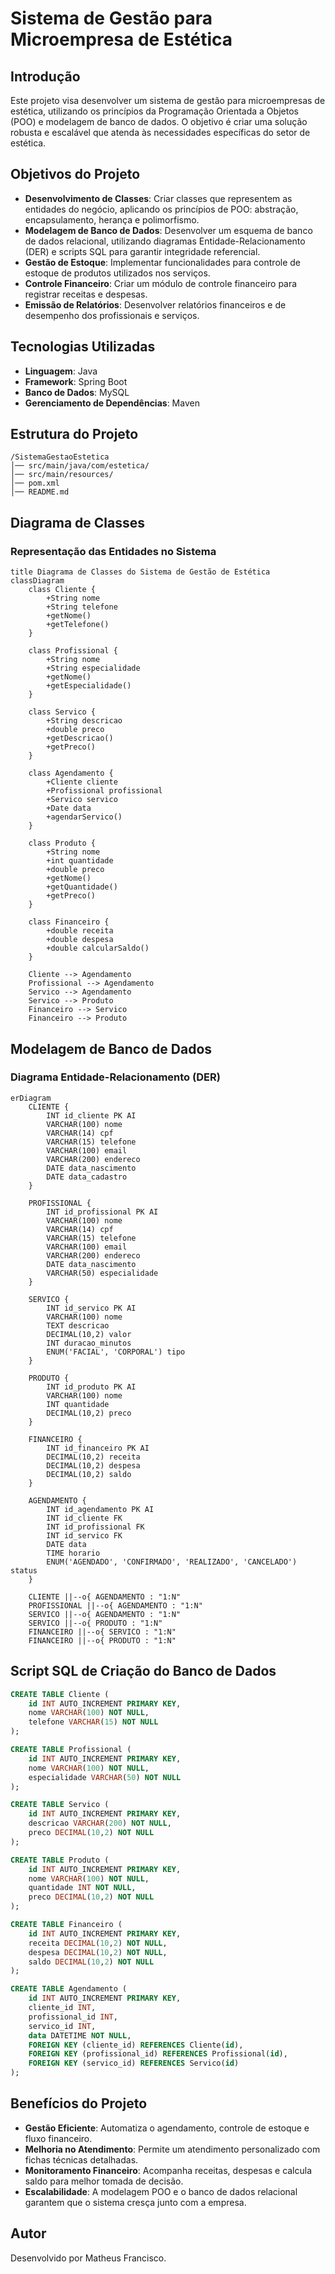 # Sistema de Gestão para Microempresa de Estética

## Introdução

Este projeto visa desenvolver um sistema de gestão para microempresas de estética, utilizando os princípios da Programação Orientada a Objetos (POO) e modelagem de banco de dados. O objetivo é criar uma solução robusta e escalável que atenda às necessidades específicas do setor de estética.

## Objetivos do Projeto

- **Desenvolvimento de Classes**: Criar classes que representem as entidades do negócio, aplicando os princípios de POO: abstração, encapsulamento, herança e polimorfismo.
- **Modelagem de Banco de Dados**: Desenvolver um esquema de banco de dados relacional, utilizando diagramas Entidade-Relacionamento (DER) e scripts SQL para garantir integridade referencial.
- **Gestão de Estoque**: Implementar funcionalidades para controle de estoque de produtos utilizados nos serviços.
- **Controle Financeiro**: Criar um módulo de controle financeiro para registrar receitas e despesas.
- **Emissão de Relatórios**: Desenvolver relatórios financeiros e de desempenho dos profissionais e serviços.

## Tecnologias Utilizadas

- **Linguagem**: Java
- **Framework**: Spring Boot
- **Banco de Dados**: MySQL
- **Gerenciamento de Dependências**: Maven

## Estrutura do Projeto

```
/SistemaGestaoEstetica
│── src/main/java/com/estetica/
│── src/main/resources/
│── pom.xml
│── README.md
```

## Diagrama de Classes

### Representação das Entidades no Sistema

```erDiagram
title Diagrama de Classes do Sistema de Gestão de Estética
classDiagram
    class Cliente {
        +String nome
        +String telefone
        +getNome()
        +getTelefone()
    }
    
    class Profissional {
        +String nome
        +String especialidade
        +getNome()
        +getEspecialidade()
    }
    
    class Servico {
        +String descricao
        +double preco
        +getDescricao()
        +getPreco()
    }
    
    class Agendamento {
        +Cliente cliente
        +Profissional profissional
        +Servico servico
        +Date data
        +agendarServico()
    }
    
    class Produto {
        +String nome
        +int quantidade
        +double preco
        +getNome()
        +getQuantidade()
        +getPreco()
    }

    class Financeiro {
        +double receita
        +double despesa
        +double calcularSaldo()
    }

    Cliente --> Agendamento
    Profissional --> Agendamento
    Servico --> Agendamento
    Servico --> Produto
    Financeiro --> Servico
    Financeiro --> Produto
```

## Modelagem de Banco de Dados

### Diagrama Entidade-Relacionamento (DER)

```erDiagram
erDiagram
    CLIENTE {
        INT id_cliente PK AI
        VARCHAR(100) nome
        VARCHAR(14) cpf
        VARCHAR(15) telefone
        VARCHAR(100) email
        VARCHAR(200) endereco
        DATE data_nascimento
        DATE data_cadastro
    }

    PROFISSIONAL {
        INT id_profissional PK AI
        VARCHAR(100) nome
        VARCHAR(14) cpf
        VARCHAR(15) telefone
        VARCHAR(100) email
        VARCHAR(200) endereco
        DATE data_nascimento
        VARCHAR(50) especialidade
    }

    SERVICO {
        INT id_servico PK AI
        VARCHAR(100) nome
        TEXT descricao
        DECIMAL(10,2) valor
        INT duracao_minutos
        ENUM('FACIAL', 'CORPORAL') tipo
    }

    PRODUTO {
        INT id_produto PK AI
        VARCHAR(100) nome
        INT quantidade
        DECIMAL(10,2) preco
    }

    FINANCEIRO {
        INT id_financeiro PK AI
        DECIMAL(10,2) receita
        DECIMAL(10,2) despesa
        DECIMAL(10,2) saldo
    }

    AGENDAMENTO {
        INT id_agendamento PK AI
        INT id_cliente FK
        INT id_profissional FK
        INT id_servico FK
        DATE data
        TIME horario
        ENUM('AGENDADO', 'CONFIRMADO', 'REALIZADO', 'CANCELADO') status
    }

    CLIENTE ||--o{ AGENDAMENTO : "1:N"
    PROFISSIONAL ||--o{ AGENDAMENTO : "1:N"
    SERVICO ||--o{ AGENDAMENTO : "1:N"
    SERVICO ||--o{ PRODUTO : "1:N"
    FINANCEIRO ||--o{ SERVICO : "1:N"
    FINANCEIRO ||--o{ PRODUTO : "1:N"
```

## Script SQL de Criação do Banco de Dados

```sql
CREATE TABLE Cliente (
    id INT AUTO_INCREMENT PRIMARY KEY,
    nome VARCHAR(100) NOT NULL,
    telefone VARCHAR(15) NOT NULL
);

CREATE TABLE Profissional (
    id INT AUTO_INCREMENT PRIMARY KEY,
    nome VARCHAR(100) NOT NULL,
    especialidade VARCHAR(50) NOT NULL
);

CREATE TABLE Servico (
    id INT AUTO_INCREMENT PRIMARY KEY,
    descricao VARCHAR(200) NOT NULL,
    preco DECIMAL(10,2) NOT NULL
);

CREATE TABLE Produto (
    id INT AUTO_INCREMENT PRIMARY KEY,
    nome VARCHAR(100) NOT NULL,
    quantidade INT NOT NULL,
    preco DECIMAL(10,2) NOT NULL
);

CREATE TABLE Financeiro (
    id INT AUTO_INCREMENT PRIMARY KEY,
    receita DECIMAL(10,2) NOT NULL,
    despesa DECIMAL(10,2) NOT NULL,
    saldo DECIMAL(10,2) NOT NULL
);

CREATE TABLE Agendamento (
    id INT AUTO_INCREMENT PRIMARY KEY,
    cliente_id INT,
    profissional_id INT,
    servico_id INT,
    data DATETIME NOT NULL,
    FOREIGN KEY (cliente_id) REFERENCES Cliente(id),
    FOREIGN KEY (profissional_id) REFERENCES Profissional(id),
    FOREIGN KEY (servico_id) REFERENCES Servico(id)
);
```

## Benefícios do Projeto

- **Gestão Eficiente**: Automatiza o agendamento, controle de estoque e fluxo financeiro.
- **Melhoria no Atendimento**: Permite um atendimento personalizado com fichas técnicas detalhadas.
- **Monitoramento Financeiro**: Acompanha receitas, despesas e calcula saldo para melhor tomada de decisão.
- **Escalabilidade**: A modelagem POO e o banco de dados relacional garantem que o sistema cresça junto com a empresa.

## Autor
Desenvolvido por Matheus Francisco.

